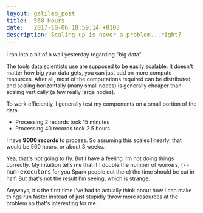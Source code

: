 ```yaml
---
layout: galileo_post
title:  560 Hours
date:   2017-10-06 18:59:14 +0100
description: Scaling up is never a problem...right?
---
```

<style>
code {
	font-size: 15px;
}

</style>


I ran into a bit of a wall yesterday regarding "big data". 

The tools data scientists use are supposed to be easily scalable. It doesn't matter how big your data gets, you can just add on more compute resources. After all, most of the computations required can be distributed, and scaling horizontally (many small nodes) is generally cheaper than scaling vertically (a few really large nodes).

To work efficiently, I generally test my components on a small portion of the data.
* Processing 2 records took 15 minutes
* Processing 40 records took 2.5 hours

I have **9000 records** to process. So assuming this scales linearly, that would be 560 hours, or about 3 weeks. 

Yea, that's not going to fly. But I have a feeling I'm not doing things correctly. My intuition tells me that if I double the number of workers, (`--num-executors` for you Spark people out there) the time should be cut in half. But that's not the result I'm seeing, which is strange.

Anyways, it's the first time I've had to actually think about how I can make things run faster instead of just stupidly throw more resources at the problem so that's interesting for me.